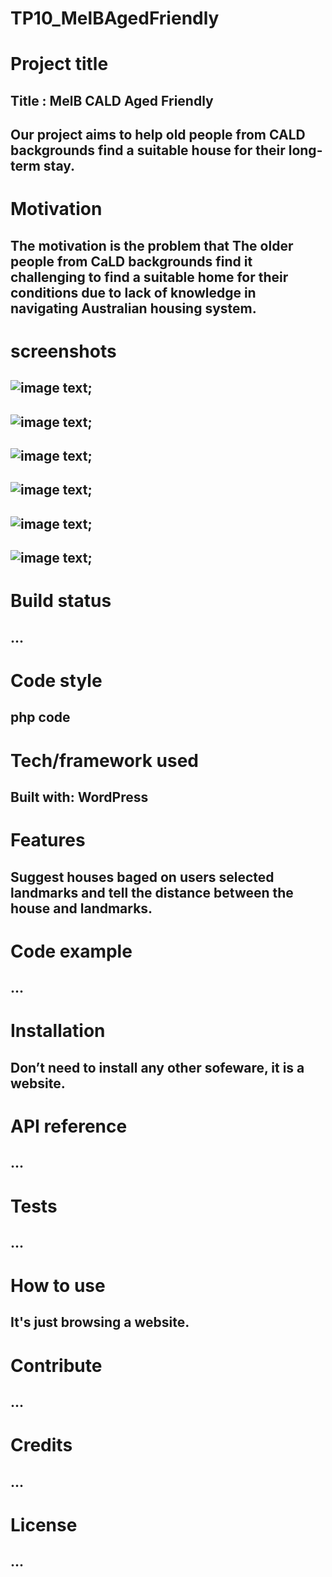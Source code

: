 # TP10_MelBAgedFriendly
# Project title
## Title : MelB CALD Aged Friendly 
## Our project aims to help old people from CALD backgrounds find a suitable house for their long-term stay.
# Motivation
## The motivation is the problem that The older people from CaLD backgrounds find it challenging to find a suitable home for their conditions due to lack of knowledge in navigating Australian housing system.
# screenshots
## ![image text](https://raw.githubusercontent.com/SweedalJM/TP10_MelBAgedFriendly/master/image/Screen%20Shot%202020-09-19%20at%209.39.44%20pm.png);
## ![image text](https://raw.githubusercontent.com/SweedalJM/TP10_MelBAgedFriendly/master/image/Screen%20Shot%202020-09-19%20at%209.40.04%20pm.png);
## ![image text](https://raw.githubusercontent.com/SweedalJM/TP10_MelBAgedFriendly/master/image/Screen%20Shot%202020-09-19%20at%209.40.26%20pm.png);
## ![image text](https://raw.githubusercontent.com/SweedalJM/TP10_MelBAgedFriendly/master/image/Screen%20Shot%202020-09-19%20at%209.40.52%20pm.png);
## ![image text](https://raw.githubusercontent.com/SweedalJM/TP10_MelBAgedFriendly/master/image/Screen%20Shot%202020-09-19%20at%209.41.06%20pm.png);
## ![image text](https://raw.githubusercontent.com/SweedalJM/TP10_MelBAgedFriendly/master/image/Screen%20Shot%202020-09-19%20at%209.41.27%20pm.png);


# Build status
## ...
# Code style
## php code
# Tech/framework used
## Built with: WordPress
# Features
## Suggest houses baged on users selected landmarks and tell the distance between the house and landmarks.
# Code example
## ...
# Installation 
## Don’t need to install any other sofeware, it is a website.
# API reference
## ...
# Tests
## ...
# How to use
## It's just browsing a website.
# Contribute
## ...
# Credits
## ...
# License
## ...
